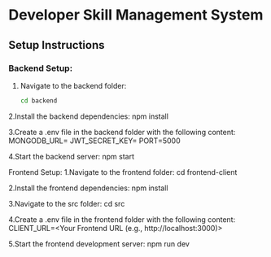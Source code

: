 # Developer Skill Management System

## Setup Instructions

### Backend Setup:
1. Navigate to the backend folder:
   ```bash
   cd backend
2.Install the backend dependencies:
npm install

3.Create a .env file in the backend folder with the following content:
MONGODB_URL=<Your MongoDB Atlas Connection URL>
JWT_SECRET_KEY=<Your JWT Secret Key>
PORT=5000


4.Start the backend server:
npm start

Frontend Setup:
1.Navigate to the frontend folder:
cd frontend-client

2.Install the frontend dependencies:
npm install

3.Navigate to the src folder:
cd src

4.Create a .env file in the frontend folder with the following content:
CLIENT_URL=<Your Frontend URL (e.g., http://localhost:3000)>

5.Start the frontend development server:
npm run dev

